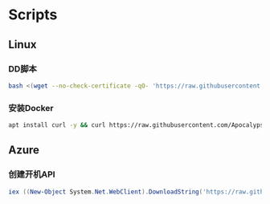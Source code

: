 # Scripts

## Linux

### DD脚本

```bash
bash <(wget --no-check-certificate -qO- 'https://raw.githubusercontent.com/Apocalypsor/Scripts/main/dist/linux/dd.sh') -d 11 -v 64 -p "自定义root密码" -port "自定义ssh端口" -cmd "base64后的命令内容"
```

### 安装Docker

```bash
apt install curl -y && curl https://raw.githubusercontent.com/Apocalypsor/Scripts/main/dist/linux/docker.sh | sh
```

## Azure

### 创建开机API

```powershell
iex ((New-Object System.Net.WebClient).DownloadString('https://raw.githubusercontent.com/Apocalypsor/Scripts/main/dist/azure/credential.ps1'))
```
